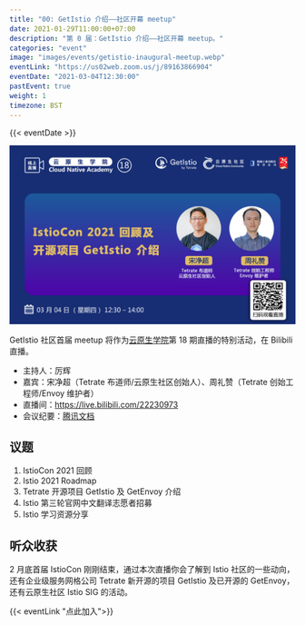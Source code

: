 ```yaml
---
title: "00: GetIstio 介绍——社区开幕 meetup"
date: 2021-01-29T11:00:00+07:00
description: "第 0 届：GetIstio 介绍——社区开幕 meetup。"
categories: "event"
image: "images/events/getistio-inaugural-meetup.webp"
eventLink: "https://us02web.zoom.us/j/89163866904"
eventDate: "2021-03-04T12:30:00"
pastEvent: true
weight: 1
timezone: BST
---
```


{{< eventDate >}}

![云原生学院](e6c9d24ely1go6sv1vyduj21c00u04ow.jpg)

GetIstio 社区首届 meetup 将作为[云原生学院](https://i.cloudnative.to/academy/)第 18 期直播的特别活动，在 Bilibili 直播。

- 主持人：厉辉
- 嘉宾：宋净超（Tetrate 布道师/云原生社区创始人）、周礼赞（Tetrate 创始工程师/Envoy 维护者）
- 直播间：<https://live.bilibili.com/22230973>
- 会议纪要：[腾讯文档](https://docs.qq.com/doc/DYVBSVG1pTVlHdVhv)

## 议题

1. IstioCon 2021 回顾
2. Istio 2021 Roadmap
3. Tetrate 开源项目 GetIstio 及 GetEnvoy 介绍
4. Istio 第三轮官网中文翻译志愿者招募
5. Istio 学习资源分享

## 听众收获

2 月底首届 IstioCon 刚刚结束，通过本次直播你会了解到 Istio 社区的一些动向，还有企业级服务网格公司 Tetrate 新开源的项目 GetIstio 及已开源的 GetEnvoy，还有云原生社区 Istio SIG 的活动。

{{< eventLink "点此加入">}}

